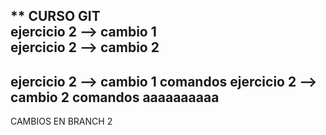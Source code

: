 ** CURSO GIT  
ejercicio 2 --> cambio 1  
ejercicio 2 --> cambio 2
----------------------------
ejercicio 2 --> cambio 1  comandos
ejercicio 2 --> cambio 2  comandos
aaaaaaaaaa
----------------------------
CAMBIOS EN BRANCH 2
